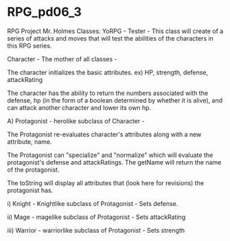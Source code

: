 # RPG_pd06_3
RPG Project Mr. Holmes
Classes:
YoRPG - Tester -
This class will create of a series of attacks and moves that will test the 
abilities of the characters in this RPG series.

Character - The mother of all classes - 

The character initializes the basic attributes.
ex) HP, strength, defense, attackRating

The character has the ability to return the numbers associated with the 
defense, hp (in the form of a boolean determined by whether it is alive),
and can attack another character and lower its own hp.

A) Protagonist - herolike subclass of Character -

The Protagonist re-evaluates character's attributes along with a new 
attribute, name. 

The Protagonist can "specialize" and "normalize" which will evaluate the 
protagonist's defense and attackRatings. The getName will return the name 
of the protagonist. 

The toString will display all attributes that (look here for revisions) 
the protagonist has.

i) Knight - Knightlike subclass of Protagonist - 
Sets defense.

ii) Mage - magelike subclass of Protagonist - 
Sets attackRating

iii) Warrior - warriorlike subclass of Protagonist -
Sets strength
